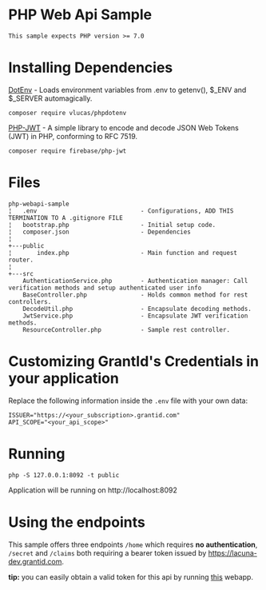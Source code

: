 # PHP Web Api Sample 

    This sample expects PHP version >= 7.0

# Installing Dependencies

[DotEnv](https://github.com/vlucas/phpdotenv) - Loads environment variables from .env to getenv(), $_ENV and $_SERVER automagically.

    composer require vlucas/phpdotenv

[PHP-JWT](https://github.com/firebase/php-jwt) - A simple library to encode and decode JSON Web Tokens (JWT) in PHP, conforming to RFC 7519.


    composer require firebase/php-jwt

# Files

    php-webapi-sample
    ¦   .env                             - Configurations, ADD THIS TERMINATION TO A .gitignore FILE 
    ¦   bootstrap.php                    - Initial setup code.
    ¦   composer.json                    - Dependencies
    ¦   
    +---public
    ¦       index.php                    - Main function and request router.
    ¦       
    +---src
        AuthenticationService.php        - Authentication manager: Call verification methods and setup authenticated user info
        BaseController.php               - Holds common method for rest controllers.
        DecodeUtil.php                   - Encapsulate decoding methods.
        JwtService.php                   - Encapsulate JWT verification methods.
        ResourceController.php           - Sample rest controller.

# Customizing GrantId's Credentials in your application

Replace the following information inside the `.env` file with your own data:

```
ISSUER="https://<your_subscription>.grantid.com"
API_SCOPE="<your_api_scope>"
```
# Running

    php -S 127.0.0.1:8092 -t public
    
Application will be running on http://localhost:8092

# Using the endpoints

This sample offers three endpoints `/home` which requires **no authentication**, `/secret` and `/claims` both requiring a bearer token
issued by https://lacuna-dev.grantid.com.

**tip:** you can easily obtain a valid token for this api by running [this]() webapp.


